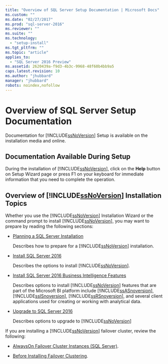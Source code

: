 ```yaml
---
title: "Overview of SQL Server Setup Documentation | Microsoft Docs"
ms.custom: ""
ms.date: "02/27/2017"
ms.prod: "sql-server-2016"
ms.reviewer: ""
ms.suite: ""
ms.technology: 
  - "setup-install"
ms.tgt_pltfrm: ""
ms.topic: "article"
applies_to: 
  - "SQL Server 2016 Preview"
ms.assetid: 2620439a-f9d3-4b3c-9968-48f60b4bb9a5
caps.latest.revision: 10
ms.author: "jhubbard"
manager: "jhubbard"
robots: noindex,nofollow
---
```

# Overview of SQL Server Setup Documentation
  Documentation for [!INCLUDE[ssNoVersion](../a9notintoc/includes/ssnoversion-md.md)] Setup is available on the installation media and online.  
  
## Documentation Available During Setup  
 During the installation of [!INCLUDE[ssNoVersion](../a9notintoc/includes/ssnoversion-md.md)], click on the **Help** button on Setup Wizard page or press F1 on your keyboard for immediate information that you need to complete the operation.  
  
## Overview of [!INCLUDE[ssNoVersion](../a9notintoc/includes/ssnoversion-md.md)] Installation Topics  
 Whether you use the [!INCLUDE[ssNoVersion](../a9notintoc/includes/ssnoversion-md.md)] Installation Wizard or the command prompt to install [!INCLUDE[ssNoVersion](../a9notintoc/includes/ssnoversion-md.md)], you may want to prepare by reading the following sections:  
  
-   [Planning a SQL Server Installation](../sql-server/install/planning-a-sql-server-installation.md)  
  
     Describes how to prepare for a [!INCLUDE[ssNoVersion](../a9notintoc/includes/ssnoversion-md.md)] installation.  
  
-   [Install SQL Server 2016](../database-engine/install/windows/install-sql-server.md)  
  
     Describes the options to install [!INCLUDE[ssNoVersion](../a9notintoc/includes/ssnoversion-md.md)].  
  
-   [Install SQL Server 2016 Business Intelligence Features](../sql-server/install/install-sql-server-business-intelligence-features.md)  
  
     Describes options to install [!INCLUDE[ssNoVersion](../a9notintoc/includes/ssnoversion-md.md)] features that are part of the Microsoft BI platform include [!INCLUDE[ssASnoversion](../a9notintoc/includes/ssasnoversion-md.md)], [!INCLUDE[ssISnoversion](../a9notintoc/includes/ssisnoversion-md.md)], [!INCLUDE[ssRSnoversion](../a9notintoc/includes/ssrsnoversion-md.md)], and several client applications used for creating or working with analytical data.  
  
-   [Upgrade to SQL Server 2016](../database-engine/install/windows/upgrade-sql-server.md)  
  
     Describes options to upgrade to [!INCLUDE[ssNoVersion](../a9notintoc/includes/ssnoversion-md.md)]  
  
 If you are installing a [!INCLUDE[ssNoVersion](../a9notintoc/includes/ssnoversion-md.md)] failover cluster, review the following:  
  
-   [AlwaysOn Failover Cluster Instances &#40;SQL Server&#41;](../Topic/AlwaysOn%20Failover%20Cluster%20Instances%20\(SQL%20Server\).md).  
  
-   [Before Installing Failover Clustering](../sql-server/failover-clusters/install/before-installing-failover-clustering.md).  
  
  